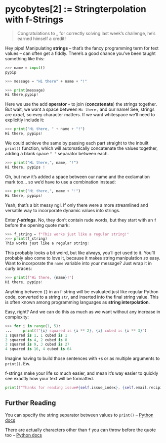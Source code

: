# pycobytes[2] := Stringterpolation with f-Strings

> Congratulations to _ for correctly solving last week’s challenge, he’s earned himself a credit!

Hey pips! Manipulating **strings** – that’s the fancy programming term for text values – can often get a fiddly. There’s a good chance you’ve been taught something like this:

```py
>>> name = input()
pypip

>>> message = "Hi there" + name + "!"

>>> print(message)
Hi there,pypip!
```

Here we use the add **operator** `+` to join (**concatenate**) the strings together. But wait, we want a space between `Hi there,` and our name! See, strings are *exact*, so evey character matters. If we want whitespace we’ll need to explicitly include it:

```py
>>> print("Hi there, " + name + "!")
Hi there, pypips!
```

We could achieve the same by passing each part straight to the inbuilt `print()` function, which will automatically concatenate the values together, adding a blank space `" "` separator between each.

```py
>>> print("Hi there,", name, "!")
Hi there, pypips !
```

Oh, but now it’s added a space between our name and the exclamation mark too... so we’d have to use a combination instead:

```py
>>> print("Hi there,", name + "!")
Hi there, pypips!
```

Yeah, that’s a bit messy ngl. If only there were a more streamlined and versatile way to incorporate dynamic values into strings.

Enter ***f-strings***. No, they don’t contain rude words, but they start with an `f` before the opening quote mark:

```py
>>> f_string = f"This works just like a regular string!"
>>> print(f_string)
This works just like a regular string!
```

This probably looks a bit weird, but like always, you’ll get used to it. You’ll probably also come to love it, because it makes string manipulation *so* easy. Want to incorporate the `name` variable into your message? Just wrap it in curly braces:

```py
>>> print(f"Hi there, {name}!")
Hi there, pypips!
```

Anything between `{}` in an f-string will be evaluated just like regular Python code, converted to a string `str`, and inserted into the final string value. This is often known among programming languages as **string interpolation**.

Easy, right? And we can do this as much as we want without any increase in complexity:

```py
>>> for i in range(1, 5):
...     print(f"{i} squared is {i ** 2}, {i} cubed is {i ** 3}")
1 squared is 1, 1 cubed is 1
2 squared is 4, 2 cubed is 8
3 squared is 9, 3 cubed is 27
4 squared is 16, 4 cubed is 64
```

Imagine having to build those sentences with `+`s or as multiple arguments to `print()`. Ew.

f-strings make your life so much easier, and mean it’s way easier to quickly see exactly how your text will be formatted.

```py
print(f"Thanks for reading issue#{self.issue_index}, {self.email.recipient.name.capitalize()} :D")
```


## Further Reading

You can specify the string separator between values to `print()` – [Python docs](https://docs.python.org/3/library/functions.html#print)

There are actually characters other than `f` you can throw before the quote too – [Python docs](https://docs.python.org/3/reference/lexical_analysis.html#string-and-bytes-literals)
